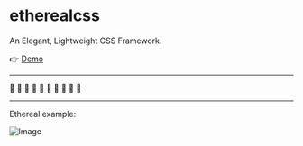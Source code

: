 # etherealcss
An Elegant, Lightweight CSS Framework.

👉 [Demo](http://robby570.tw/etherealcss/)

---

🚧 🚧 🚧 🚧 🚧 🚧 🚧 🚧 🚧 🚧

---

Ethereal example:

![Image](https://i.imgur.com/NgJhJbd.png)
